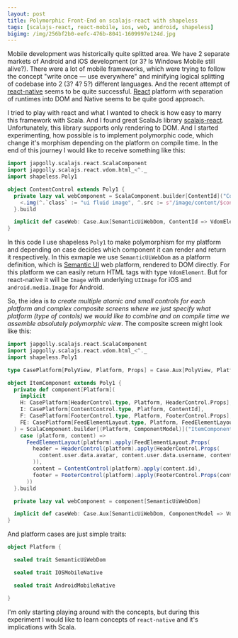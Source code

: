 ```yaml
---
layout: post
title: Polymorphic Front-End on scalajs-react with shapeless
tags: [scalajs-react, react-mobile, ios, web, android, shapeless]
bigimg: /img/256bf2b0-eefc-476b-8041-1609997e124d.jpg
---
```

Mobile development was historically quite splitted area. We have 2 separate markets of Android and iOS development (or 3? Is Windows Mobile still alive?). There were a lot of mobile frameworks, which were trying to follow the concept "write once — use everywhere" and minifying logical splitting of codebase into 2 (3? 4? 5?) different languages. And the recent attempt of [react-native](https://facebook.github.io/react-native/) seems to be quite successful. [React](https://reactjs.org/) platform with separation of runtimes into DOM and Native seems to be quite good approach.

I tried to play with react and what I wanted to check is how easy to marry this framework with Scala. And I found great ScalaJs library [scalajs-react](https://gitter.im/japgolly/scalajs-react). Unfortunately, this library supports only rendering to DOM. And I started experimenting, how possible is to implement polymorphic code, which change it's morphism depending on the platform on compile time. In the end of this journey I would like to receive something like this:

```scala
import japgolly.scalajs.react.ScalaComponent
import japgolly.scalajs.react.vdom.html_<^._
import shapeless.Poly1

object ContentControl extends Poly1 {
  private lazy val webComponent = ScalaComponent.builder[ContentId]("Content").render_P { contentId =>
    <.img(^.`class` := "ui fluid image", ^.src := s"/image/content/$contentId.jpg")
  }.build

  implicit def caseWeb: Case.Aux[SemanticUiWebDom, ContentId => VdomElement] = at[SemanticUiWebDom](_ => content => webComponent(content))
}
```

In this code I use shapeless `Poly1` to make polymorphism for my platform and depending on case decides which component it can render and return it respectively. In this exmaple we use `SemanticUiWebDom` as a platform definition, which is [Semantic UI](https://semantic-ui.com/) web platform, rendered to DOM directly. For this platform we can easily return HTML tags with type `VdomElement`. But for react-native it will be `Image` with underlying `UIImage` for iOS and `android.media.Image` for Android.   

So, the idea is _to create multiple atomic and small controls for each platform and complex composite screens where we just specify what platform (type of contols) we would like to combine and on compile time we assemble absolutely polymorphic view_. The composite screen might look like this:

```scala
import japgolly.scalajs.react.ScalaComponent
import japgolly.scalajs.react.vdom.html_<^._
import shapeless.Poly1

type CasePlatform[PolyView, Platform, Props] = Case.Aux[PolyView, Platform :: HNil, Props => VdomElement]

object ItemComponent extends Poly1 {
  private def component[Platform](
    implicit
    H: CasePlatform[HeaderControl.type, Platform, HeaderControl.Props],
    I: CasePlatform[ContentControl.type, Platform, ContentId],
    F: CasePlatform[FooterControl.type, Platform, FooterControl.Props],
    FE: CasePlatform[FeedElementLayout.type, Platform, FeedElementLayout.Props]
  ) = ScalaComponent.builder[(Platform, ComponentModel)]("ItemComponent").render_P {
    case (platform, content) =>
      FeedElementLayout(platform).apply(FeedElementLayout.Props(
        header = HeaderControl(platform).apply(HeaderControl.Props(
          content.user.data.avatar, content.user.data.username, content.createdAt
        )),
        content = ContentControl(platform).apply(content.id),
        footer = FooterControl(platform).apply(FooterControl.Props(content.likes))
      ))
  }.build

  private lazy val webComponent = component[SemanticUiWebDom]

  implicit def caseWeb: Case.Aux[SemanticUiWebDom, ComponentModel => VdomElement] = at[SemanticUiWebDom](web => props => webComponent((web, props)))
}
```

And platform cases are just simple traits:

```scala
object Platform {

  sealed trait SemanticUiWebDom

  sealed trait IOSMobileNative

  sealed trait AndroidMobileNative

}
```

I'm only starting playing around with the concepts, but during this experiment I would like to learn concepts of `react-native` and it's implications with Scala.
